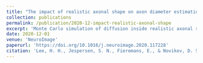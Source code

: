 ```yaml
---
title: "The impact of realistic axonal shape on axon diameter estimation using diffusion MRI"
collection: publications
permalink: /publication/2020-12-impact-realistic-axonal-shape
excerpt: 'Monte Carlo simulation of diffusion inside realistic axonal shapes segmented from electron microscopy data of a mouse brain. (i) In the narrow pulse limit, the inner diameter from radial diffusivity is overestimated by about twofold due to a combination of axon caliber variations and undulations (each contributing a comparable effect size); (ii) The narrow-pulse radial kurtosis deviates from that in an ideal cylinder due to caliber variations; we also numerically calculate the fourth-order cumulant for an ideal cylinder in the wide pulse limit, which is relevant for inner diameter overestimation; (iii) In the wide pulse limit, the axon diameter overestimation is mainly due to undulations at low diffusion weightings b; and (iv) The effect of undulations can be considerably reduced by directional averaging of high-b signals, with the apparent inner diameter given by a combination of the axon caliber (dominated by the thickest axons), caliber variations, and the residual contribution of undulations.'
date: 2020-12-01
venue: 'NeuroImage'
paperurl: 'https://doi.org/10.1016/j.neuroimage.2020.117228'
citation: 'Lee, H. H., Jespersen, S. N., Fieremans, E., & Novikov, D. S. (2020). &quot;The impact of realistic axonal shape on axon diameter estimation using diffusion MRI.&quot; <i>NeuroImage</i>, 223, 117228.'
---
```

